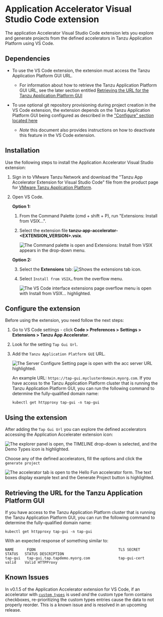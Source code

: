 # Application Accelerator Visual Studio Code extension

The application Accelerator Visual Studio Code extension lets you explore and generate projects
from the defined accelerators in Tanzu Application Platform using VS Code.

## <a id="dependencies"></a> Dependencies

* To use the VS Code extension, the extension must access the Tanzu Application Platform GUI URL.
  * For information about how to retrieve the Tanzu Application Platform GUI URL,  see the later section
entitled [Retrieving the URL for the Tanzu Application Platform GUI](#fqdn-tap-gui-url)

* To use optional git repository provisioning during project creation in the VS Code extension, the extension depends on the Tanzu Application Platform GUI being configured as described in the ["Configure" section located here](https://docs.vmware.com/en/VMware-Tanzu-Application-Platform/1.4/tap/tap-gui-plugins-application-accelerator-git-repo.html#configure-2)
  * _Note_ this document also provides instructions on how to deactivate this feature in the VS Code extension.

## <a id="vs-code-app-accel-install"></a> Installation

Use the following steps to install the Application Accelerator Visual Studio extension:

1. Sign in to VMware Tanzu Network and download the "Tanzu App Accelerator Extension for Visual
   Studio Code" file from the product page for [VMware Tanzu Application
   Platform](https://network.tanzu.vmware.com/products/tanzu-application-platform).

2. Open VS Code.

    **Option 1:**

    1. From the Command Palette (cmd + shift + P), run "Extensions: Install from VSIX...".

    2. Select the extension file **tanzu-app-accelerator-<EXTENSION_VERSION>.vsix**.

        ![The Command palette is open and Extensions: Install from VSIX appears in the drop-down menu.](../images/vscode-install1v2.png)

    **Option 2:**

    3. Select the **Extensions** tab: ![Shows the extensions tab icon.](../images/vscode-install2.png)

    4. Select `Install from VSIX…` from the overflow menu.

        ![The VS Code interface extensions page overflow menu is open with Install from VSIX... highlighted.](../images/vscode-install3v2.png)

## <a id="configure-the-extension"></a> Configure the extension

Before using the extension, you need follow the next steps:

1. Go to VS Code settings - click **Code > Preferences > Settings > Extensions > Tanzu App Accelerator**.

2. Look for the setting `Tap Gui Url`.

3. Add the `Tanzu Application Platform GUI` URL.

   ![The Server Configure Setting page is open with the acc server URL highlighted.](../images/app-accelerators-vscode-settings-tap-gui-url.png)

    An example URL: `https://tap-gui.myclusterdomain.myorg.com`. If you have access to the Tanzu
    Application Platform cluster that is running the Tanzu Application Platform GUI, you can run the
    following command to determine the fully-qualified domain name:

    ```console
    kubectl get httpproxy tap-gui -n tap-gui
    ```

## <a id="using-the-extension"></a> Using the extension

After adding the `Tap Gui Url` you can explore the defined accelerators
accessing the Application Accelerater extension icon:

![The explorer panel is open, the TIMELINE drop-down is selected, and the Demo Types icon is highlighted.](../images/app-accelerators-vscode-icon.png)

Choose any of the defined accelerators, fill the options and click  the `generate project`

![The accelerator tab is open to the Hello Fun accelerator form. The text boxes display example text and the Generate Project button is highlighted.](../images/app-accelerators-vscode-form.png)

## <a id="fqdn-tap-gui-url"></a> Retrieving the URL for the Tanzu Application Platform GUI

If you have access to the Tanzu Application Platform cluster that is running the Tanzu Application
Platform GUI, you can run the following command to determine the fully-qualified domain name:

```console
kubectl get httpproxy tap-gui -n tap-gui
```

With an expected response of something similar to:

```console
NAME      FQDN                                      TLS SECRET     STATUS   STATUS DESCRIPTION
tap-gui   tap-gui.tap.tapdemo.myorg.com             tap-gui-cert   valid    Valid HTTPProxy
```

## <a id="app-acclerator-known-issues"></a> Known Issues

In v0.1.5 of the Application Accelerator extension for VS Code, if an accelerator with [`custom
types`](creating-accelerators/custom-types.hbs.md) is used _and_ the custom type form contains
checkboxes, re-prioritizing the custom types entries cause the data to not properly reorder. This is
a known issue and is resolved in an upcoming release.

